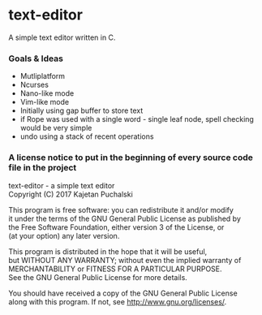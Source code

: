 # text-editor
A simple text editor written in C.

### Goals & Ideas

* Mutliplatform
* Ncurses
* Nano-like mode
* Vim-like mode
* Initially using gap buffer to store text
* if Rope was used with a single word - single leaf node, spell checking would be very simple
* undo using a stack of recent operations

### A license notice to put in the beginning of every source code file in the project

text-editor - a simple text editor  
Copyright (C) 2017 Kajetan Puchalski

This program is free software: you can redistribute it and/or modify  
it under the terms of the GNU General Public License as published by  
the Free Software Foundation, either version 3 of the License, or  
(at your option) any later version.  

This program is distributed in the hope that it will be useful,  
but WITHOUT ANY WARRANTY; without even the implied warranty of  
MERCHANTABILITY or FITNESS FOR A PARTICULAR PURPOSE.  
See the GNU General Public License for more details.  

You should have received a copy of the GNU General Public License  
along with this program.  If not, see <http://www.gnu.org/licenses/>.  
